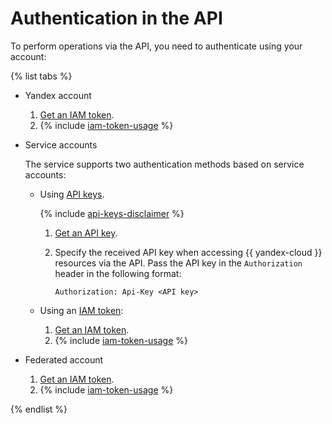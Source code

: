 # Authentication in the API

To perform operations via the API, you need to authenticate using your account:

{% list tabs %}

- Yandex account
  1. [Get an IAM token](../iam/operations/iam-token/create.md).
  2. {% include [iam-token-usage](iam-token-usage.md) %}

- Service accounts

  The service supports two authentication methods based on service accounts:

  * Using [API keys](../iam/concepts/authorization/api-key).

      {% include [api-keys-disclaimer](iam/api-keys-disclaimer.md) %}

      1. [Get an API key](../iam/operations/api-key/create.md).
      2. Specify the received API key when accessing {{ yandex-cloud }} resources via the API. Pass the API key in the `Authorization` header in the following format:

          ```
          Authorization: Api-Key <API key>
          ```

  * Using an [IAM token](../iam/concepts/authorization/iam-token.md):
      1. [Get an IAM token](../iam/operations/iam-token/create-for-sa.md).
      2. {% include [iam-token-usage](iam-token-usage.md) %}

- Federated account
  1. [Get an IAM token](../iam/operations/iam-token/create-for-federation.md).
  2. {% include [iam-token-usage](iam-token-usage.md) %}

{% endlist %}


